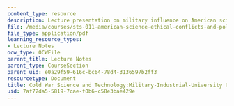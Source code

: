 ```yaml
---
content_type: resource
description: Lecture presentation on military influence on American science.
file: /media/courses/sts-011-american-science-ethical-conflicts-and-political-choices-fall-2007/7af72da558197caef0b6c58e3bae429e_lec5.pdf
file_type: application/pdf
learning_resource_types:
- Lecture Notes
ocw_type: OCWFile
parent_title: Lecture Notes
parent_type: CourseSection
parent_uid: e0a29f59-616c-bc64-78d4-3136597b2ff3
resourcetype: Document
title: Cold War Science and Technology:Military-Industrial-University Complex
uid: 7af72da5-5819-7cae-f0b6-c58e3bae429e
---
```

